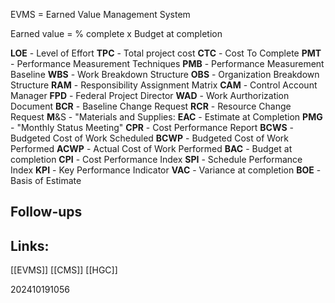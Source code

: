 EVMS = Earned Value Management System

Earned value = % complete x Budget at completion

**LOE**  - Level of Effort
**TPC**  - Total project cost
**CTC**  - Cost To Complete
**PMT**  - Performance Measurement Techniques
**PMB**  - Performance Measurement Baseline
**WBS**  - Work Breakdown Structure
**OBS**  - Organization Breakdown Structure
**RAM**  - Responsibility Assignment Matrix
**CAM**  - Control Account Manager
**FPD**  - Federal Project Director
**WAD**  - Work Aurthorization Document
**BCR**  - Baseline Change Request
**RCR**  - Resource Change Request
**M**&S  - "Materials and Supplies:
**EAC**  - Estimate at Completion
**PMG**  - "Monthly Status Meeting"
**CPR**  - Cost Performance Report
**BCWS** - Budgeted Cost of Work Scheduled
**BCWP** - Budgeted Cost of Work Performed
**ACWP** - Actual Cost of Work Performed
**BAC**  - Budget at completion
**CPI**  - Cost Performance Index
**SPI**  - Schedule Performance Index
**KPI**  - Key Performance Indicator
**VAC**  - Variance at completion
**BOE**  - Basis of Estimate


## Follow-ups


## Links: 
[[EVMS]]
[[CMS]]
[[HGC]]


202410191056
